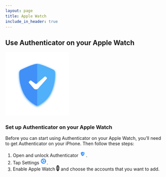 ```yaml
---
layout: page
title: Apple Watch
include_in_header: true
---
```

## **Use Authenticator on your Apple Watch**

<img src="../assets/appicon.png" width="200">

### Set up Authenticator on your Apple Watch
Before you can start using Authenticator on your Apple Watch, you’ll need to get Authenticator on your iPhone. Then follow these steps:

1. Open and unlock Authenticator <img src="../assets/appicon.png" width="20">.
2. Tap Settings <img src="../assets/settings.png" width="20">.
3. Enable Apple Watch <img src="../assets/AppleWatch.png" width="10"> and choose the accounts that you want to add.


